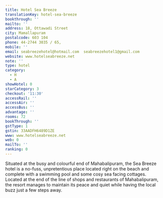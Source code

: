 ```yaml
---
title: Hotel Sea Breeze
translationKey: hotel-sea-breeze
bookthrough: ''
mailto: ''
address: 18, Ottawadi Street
city: Mamallapuram
postalcode: 603 104
phone: 44-2744 3035 / 65,
mobile: ''
email: seabreezehotel@hotmail.com  seabreezehotel1@gmail.com
website: www.hotelseabreeze.net
note: ''
type: hotel
category:
  - H
  - A
showHotel: 0
starCategory: 3
checkout: '11:30'
accessRail: ''
accessAir: ''
accessBus: ''
advantage: ''
rooms: 72
bookThrough: ''
gstType: 1
gstin: 33AADFH6489D1ZE
www: www.hotelseabreeze.net
web: 0
mailTo: ''
ranking: 0
---
```













Situated at the busy and colourful end of Mahabalipuram, the Sea Breeze hotel is a no-fuss, unpretentious place located right on the beach and complete with a swimming pool and some cosy sea facing cottages.     Located at the end of the line of shops and restaurants of Mahabalipuram, the resort manages to maintain its peace and quiet while having the local buzz just a few steps away.